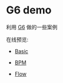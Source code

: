 # G6 demo

利用 [G6](https://g6.antv.vision/) 做的一些案例

在线预览:

- [Basic](https://tortorse.github.io/g6-demo/basic.html)

- [BPM](https://tortorse.github.io/g6-demo/bpm.html)

- [Flow](https://tortorse.github.io/g6-demo/flow.html)